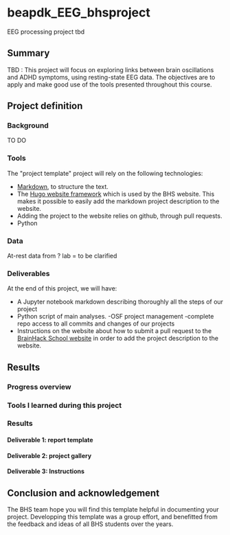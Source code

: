 # beapdk_EEG_bhsproject
EEG processing project tbd

## Summary

TBD : This project will focus on exploring links between brain oscillations and ADHD symptoms, using resting-state EEG data. The objectives are to apply and make good use of the tools presented throughout this course.

## Project definition 

### Background

TO DO

### Tools 

The "project template" project will rely on the following technologies: 
 * [Markdown](https://guides.github.com/features/mastering-markdown/), to structure the text.
 * The [Hugo website framework](https://gohugo.io) which is used by the BHS website. This makes it possible to easily add the markdown project description to the website. 
 * Adding the project to the website relies on github, through pull requests. 
 * Python

### Data 

At-rest data from ? lab = to be clarified

### Deliverables

At the end of this project, we will have:
 - A Jupyter notebook markdown describing thoroughly all the steps of our project 
 - Python script of main analyses.
 -OSF project management 
 -complete repo access to all commits and changes of our projects
 - Instructions on the website about how to submit a pull request to the [BrainHack School website](https://github.com/BrainhackMTL/school) in order to add the project description to the website. 

## Results 

### Progress overview

### Tools I learned during this project
 
### Results 

#### Deliverable 1: report template

#### Deliverable 2: project gallery
 
#### Deliverable 3: Instructions 
 
## Conclusion and acknowledgement

The BHS team hope you will find this template helpful in documenting your project. Developping this template was a group effort, and benefitted from the feedback and ideas of all BHS students over the years.
